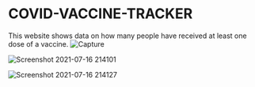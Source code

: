 # COVID-VACCINE-TRACKER
This website shows data on how many people have received at least one dose of a vaccine.
![Capture](https://user-images.githubusercontent.com/77914762/126025117-036ecbc2-0597-4377-91ac-0a330e41543f.PNG)



![Screenshot 2021-07-16 214101](https://user-images.githubusercontent.com/77914762/126025121-2b0a9d5a-534a-485b-9e81-8633a439833e.png)




![Screenshot 2021-07-16 214127](https://user-images.githubusercontent.com/77914762/126025122-3e071728-4186-4914-959d-52b05130d040.png)
